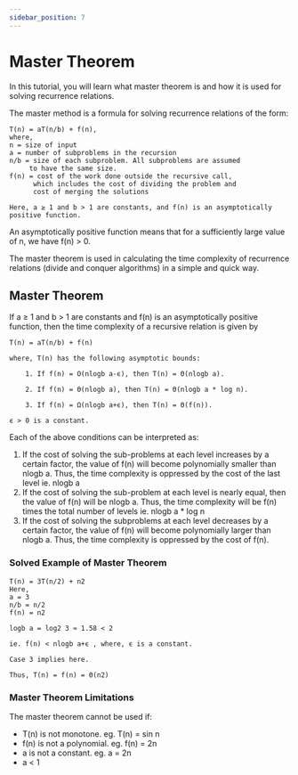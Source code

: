 ```yaml
---
sidebar_position: 7
---
```

# Master Theorem
In this tutorial, you will learn what master theorem is and how it is used for solving recurrence relations.

The master method is a formula for solving recurrence relations of the form:
```
T(n) = aT(n/b) + f(n),
where,
n = size of input
a = number of subproblems in the recursion
n/b = size of each subproblem. All subproblems are assumed 
     to have the same size.
f(n) = cost of the work done outside the recursive call, 
      which includes the cost of dividing the problem and
      cost of merging the solutions

Here, a ≥ 1 and b > 1 are constants, and f(n) is an asymptotically positive function.
```
An asymptotically positive function means that for a sufficiently large value of n, we have f(n) > 0.

The master theorem is used in calculating the time complexity of recurrence relations (divide and conquer algorithms) in a simple and quick way.

## Master Theorem
If a ≥ 1 and b > 1 are constants and f(n) is an asymptotically positive function, then the time complexity of a recursive relation is given by
```
T(n) = aT(n/b) + f(n)

where, T(n) has the following asymptotic bounds:

    1. If f(n) = O(nlogb a-ϵ), then T(n) = Θ(nlogb a).

    2. If f(n) = Θ(nlogb a), then T(n) = Θ(nlogb a * log n).

    3. If f(n) = Ω(nlogb a+ϵ), then T(n) = Θ(f(n)).

ϵ > 0 is a constant.
```

Each of the above conditions can be interpreted as:
1. If the cost of solving the sub-problems at each level increases by a certain factor, the value of f(n) will become polynomially smaller than nlogb a. Thus, the time complexity is oppressed by the cost of the last level ie. nlogb a
2. If the cost of solving the sub-problem at each level is nearly equal, then the value of f(n) will be nlogb a. Thus, the time complexity will be f(n) times the total number of levels ie. nlogb a * log n
3. If the cost of solving the subproblems at each level decreases by a certain factor, the value of f(n) will become polynomially larger than nlogb a. Thus, the time complexity is oppressed by the cost of f(n).

### Solved Example of Master Theorem
```
T(n) = 3T(n/2) + n2
Here,
a = 3
n/b = n/2
f(n) = n2

logb a = log2 3 ≈ 1.58 < 2

ie. f(n) < nlogb a+ϵ , where, ϵ is a constant.

Case 3 implies here.

Thus, T(n) = f(n) = Θ(n2) 
```

### Master Theorem Limitations
The master theorem cannot be used if:
- T(n) is not monotone. eg. T(n) = sin n
- f(n) is not a polynomial. eg. f(n) = 2n
- a is not a constant. eg. a = 2n
- a < 1